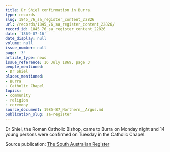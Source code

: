 ```yaml
---
title: Dr Shiel confirmation in Burra.
type: records
slug: 1845_76_sa_register_content_22826
url: /records/1845_76_sa_register_content_22826/
record_id: 1845_76_sa_register_content_22826
date: '1869-07-16'
date_display: null
volume: null
issue_number: null
page: '3'
article_type: news
issue_reference: 16 July 1869, page 3
people_mentioned:
- Dr Shiel
places_mentioned:
- Burra
- Catholic Chapel
topics:
- community
- religion
- ceremony
source_document: 1985-87_Northern__Argus.md
publication_slug: sa-register
---
```


Dr Shiel, the Roman Catholic Bishop, came to Burra on Monday night and 14 young persons were confirmed on Tuesday in the Catholic Chapel.

Source publication: [The South Australian Register](/publications/sa-register/)
